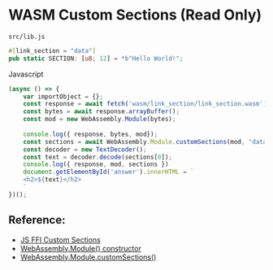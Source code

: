 # WASM Custom Sections (Read Only)

`src/lib.js`
```rust
#[link_section = "data"]
pub static SECTION: [u8; 12] = *b"Hello World!";
```

Javascript
```javascript
(async () => {
    var importObject = {};
    const response = await fetch('wasm/link_section/link_section.wasm');
    const bytes = await response.arrayBuffer();
    const mod = new WebAssembly.Module(bytes);
    
    console.log({ response, bytes, mod});
    const sections = await WebAssembly.Module.customSections(mod, "data");
    const decoder = new TextDecoder();
    const text = decoder.decode(sections[0]);
    console.log({ response, mod, sections })
    document.getElementById('answer').innerHTML = `
    <h2>${text}</h2>
    `
})();
```

<div id="answer"></div>

## Reference:
- [JS FFI Custom Sections](https://rustwasm.github.io/docs/book/reference/js-ffi.html#custom-sections)
- [WebAssembly.Module() constructor](https://developer.mozilla.org/en-US/docs/Web/JavaScript/Reference/Global_Objects/WebAssembly/Module/Module)
- [WebAssembly.Module.customSections()](https://developer.mozilla.org/en-US/docs/Web/JavaScript/Reference/Global_Objects/WebAssembly/Module/customSections)
<script>
(async () => {
    var importObject = {};
    const response = await fetch('wasm/link_section/link_section.wasm');
    const bytes = await response.arrayBuffer();
    const mod = new WebAssembly.Module(bytes);
    
    console.log({ response, bytes, mod});
    const sections = await WebAssembly.Module.customSections(mod, "data");
    const decoder = new TextDecoder();
    const text = decoder.decode(sections[0]);
    console.log({ response, mod, sections })
    document.getElementById('answer').innerHTML = `
    <h2>${text}</h2>
    `
})();
</script>
